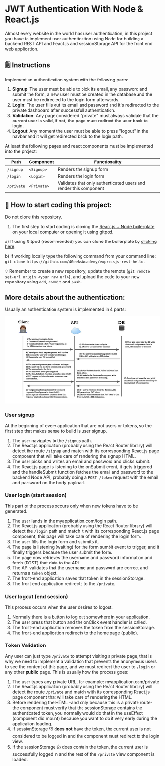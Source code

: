 # JWT Authentication With Node & React.js

Almost every website in the world has user authentication, in this project you have to implement user authentication using Node for building a backend REST API and React.js and sessionStorage API for the front end web application.


## 🗒️ Instructions

Implement an authentication system with the following parts:

1. **Signup**: The user must be able to pick its email, any password and submit the form, a new user must be created in the database and the user must be redirected to the login form afterwards.
2. **Login**: The user fills out its email and password and it's redirected to the private dashboard after successfull authentication.
3. **Validation**: Any page considered "private" must always validate that the current user is valid, if not, the page must redirect the user back to login.
4. **Logout**: Any moment the user must be able to press "logout" in the navbar and it will get redirected back to the login path.

At least the following pages and react components must be implemented into the project:

| Path      | Component   | Functionality                                                     |
| --------- | ----------- | ----------------------------------------------------------------- |
| `/signup` | `<Signup>`  | Renders the signup form                                           |
| `/login`  | `<Login>`   | Renders the login form                                            |
| `/private`| `<Private>` | Validates that only authenticated users and render this component |

## 🌱 How to start coding this project:

Do not clone this repository.

1. The first step to start coding is cloning the [React.js + Node boilerplate](https://github.com/4GeeksAcademy/expressjs-rest-hello) on your local computer or opening it using gitpod.

a) If using Gitpod (recommended) you can clone the boilerplate by [clicking here](https://gitpod.io#https://github.com/4GeeksAcademy/expressjs-rest-hello).

b) If working locally type the following command from your command line: `git clone https://github.com/4GeeksAcademy/expressjs-rest-hello`.

💡 Remember to create a new repository, update the remote (`git remote set-url origin <your new url>`), and upload the code to your new repository using `add`, `commit` and `push`.

## More details about the authentication:

Usually an authentication system is implemented in 4 parts:

![Authentication Diagram](https://github.com/4GeeksAcademy/jwt-authentication-with-node-react/blob/main/.learn/login_diagram.jpeg?raw=true)

### User signup

At the beginning of every application that are not users or tokens, so the first step that makes sense to build is user signup.

1. The user navigates to the `/signup` path.
2. The React.js application (probably using the React Router library) will detect the route `/signup` and match with its corresponding React.js page component that will take care of rendering the signup HTML.
3. The user picks and writes an email and password and clicks submit.
4. The React.js page is listening to the onSubmit event, it gets triggered and the handleSubmit function fetches the email and password to the backend Node API, probably doing a `POST /token` request with the email and password on the body payload.

### User login (start session)

This part of the process occurs only when new tokens have to be generated.

1. The user lands in the myapplication.com/login path.
2. The React.js application (probably using the React Router library) will detect the `/login` path and match it with its corresponding React.js page component, this page will take care of rendering the login form.
3. The user fills the login form and submits it.
4. The page is listening (waiting) for the form sumbit event to trigger, and it finally triggers because the user submit the form.
5. The page now retrieves the username and password information and fetch (POST) that data to the API.
6. The API validates that the username and password are correct and returns a `token` object.
7. The front-end application saves that token in the sessionStorage.
8. The front end application redirects to the `/private`.

### User logout (end session)

This process occurs when the user desires to logout.

1. Normally there is a button to log out somewhere in your application.
2. The user press that button and the onClick event handler is called.
3. The front-end application removes the token from the sessionStorage.
4. The front-end application redirects to the home page (public).

### Token Validation 

Any user can just type `/private` to attempt visiting a private page, that is why we need to implement a validation that prevents the anonymous users to see the content of this page, and we must redirect the user to `/login` or any other **public** page. This is usually how the process goes:

1. The user types any private URL, for example: myapplication.com/private
2. The React.js application (probably using the React Router library) will detect the route `/private` and match with its corresponding React.js page component that will take care of rendering the HTML.
3. Before rendering the HTML -and only because this is a private route- the component must verify that the sessionStorage contains the authenticated token, you normally would do that in the useEffect (component did mount) because you want to do it very early during the application loading.
4. If sessionStorage 👎 **does not** have the token, the current user is not considered to be logged in and the component must redirect to the login view.
5. If the sessionStorage 👍 does contain the token, the current user is successfully logged in and the rest of the `/private` view component is loaded.